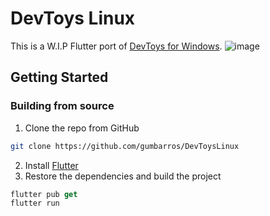 # DevToys Linux
This is a W.I.P Flutter port of [DevToys for Windows](https://github.com/veler/DevToys).
![image](https://user-images.githubusercontent.com/52143624/194722103-a0189544-9aab-4ca4-a91e-9c9f17b7e5e3.png)
## Getting Started

### Building from source

1. Clone the repo from GitHub
```sh
git clone https://github.com/gumbarros/DevToysLinux
```
2. Install [Flutter](https://docs.flutter.dev/get-started/install/linux)
3. Restore the dependencies and build the project
```dart
flutter pub get
flutter run
```
